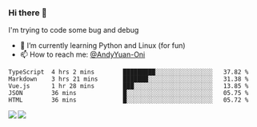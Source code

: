 ### Hi there 👋

I'm trying to code some bug and debug

- 🌱 I’m currently learning Python and Linux (for fun)
- 📫 How to reach me: [@AndyYuan-Oni](https://github.com/AndyYuan-Oni)


<!--START_SECTION:waka-->
```text
TypeScript  4 hrs 2 mins        █████████░░░░░░░░░░░░░░░░   37.82 % 
Markdown    3 hrs 21 mins       ███████░░░░░░░░░░░░░░░░░░   31.38 % 
Vue.js      1 hr 28 mins        ███░░░░░░░░░░░░░░░░░░░░░░   13.85 % 
JSON        36 mins             █░░░░░░░░░░░░░░░░░░░░░░░░   05.75 % 
HTML        36 mins             █░░░░░░░░░░░░░░░░░░░░░░░░   05.72 %
```
<!--END_SECTION:waka-->

  <!--**AndyYuan-Oni/AndyYuan-Oni** is a ✨ _special_ ✨ repository because its `README.md` (this file) appears on your GitHub profile.-->
<!--[![Top Langs](https://github-readme-stats.vercel.app/api/top-langs/?username=AndyYUan-Oni&layout=compact)](https://github.com/AndyYUan-Oni/github-readme-stats)-->
<a href="https://github.com/AndyYUan-Oni/github-readme-stats">
  <img align="left" src="https://github-readme-stats.vercel.app/api?username=AndyYUan-Oni&hide=stars" />
</a>
<a href="https://github.com/AndyYUan-Oni/github-readme-stats">
  <img align="left" src="https://github-readme-stats.vercel.app/api/top-langs/?username=AndyYUan-Oni&layout=compact" />
</a>


